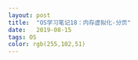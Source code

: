 ```yaml
---
layout: post
title:  "OS学习笔记18：内存虚拟化-分页"
date:   2019-08-15
tags: OS
color: rgb(255,102,51)
---
```


> 
